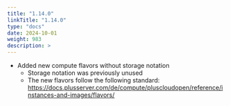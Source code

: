 ```yaml
---
title: "1.14.0"
linkTitle: "1.14.0"
type: "docs"
date: 2024-10-01
weight: 983
description: >
---
```


- Added new compute flavors without storage notation
  - Storage notation was previously unused
  - The new flavors follow the following standard: https://docs.plusserver.com/de/compute/pluscloudopen/reference/instances-and-images/flavors/
